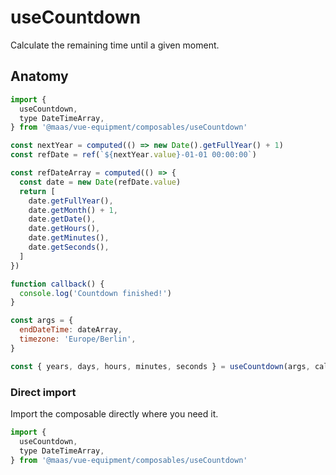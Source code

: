 # useCountdown

Calculate the remaining time until a given moment.

<component-preview src="./demo/DefaultDemo.vue" />

<!--@include: @/apps/docs/src/content/snippets/overview.md-->

## Anatomy

```js
import {
  useCountdown,
  type DateTimeArray,
} from '@maas/vue-equipment/composables/useCountdown'

const nextYear = computed(() => new Date().getFullYear() + 1)
const refDate = ref(`${nextYear.value}-01-01 00:00:00`)

const refDateArray = computed(() => {
  const date = new Date(refDate.value)
  return [
    date.getFullYear(),
    date.getMonth() + 1,
    date.getDate(),
    date.getHours(),
    date.getMinutes(),
    date.getSeconds(),
  ]
})

function callback() {
  console.log('Countdown finished!')
}

const args = {
  endDateTime: dateArray,
  timezone: 'Europe/Berlin',
}

const { years, days, hours, minutes, seconds } = useCountdown(args, callback)
```

<!--@include: @/apps/docs/src/content/snippets/installation.md-->

### Direct import

Import the composable directly where you need it.

```js
import {
  useCountdown,
  type DateTimeArray,
} from '@maas/vue-equipment/composables/useCountdown'
```
